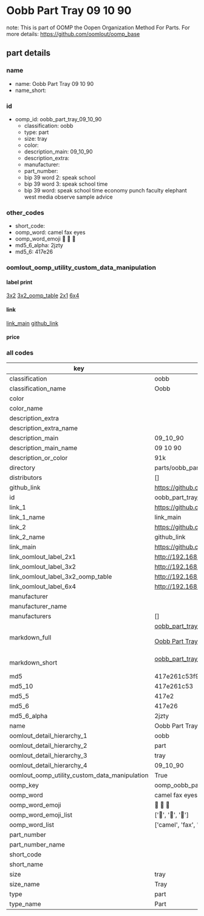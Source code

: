 # Oobb Part Tray 09 10 90  

note: This is part of OOMP the Oopen Organization Method For Parts. For more details: https://github.com/oomlout/oomp_base

##  part details





### name
* name: Oobb Part Tray 09 10 90
* name_short: 
### id
* oomp_id: oobb_part_tray_09_10_90
  * classification: oobb
  * type: part
  * size: tray
  * color: 
  * description_main: 09_10_90
  * description_extra: 
  * manufacturer: 
  * part_number: 
  * bip 39 word 2: speak school
  * bip 39 word 3: speak school time
  * bip 39 word: speak school time economy punch faculty elephant west media observe sample advice

### other_codes
* short_code: 
* oomp_word: camel fax eyes
* oomp_word_emoji :camel: :fax: :eyes:
* md5_6_alpha: 2jzty
* md5_6: 417e26






### oomlout_oomp_utility_custom_data_manipulation
#### label print
[3x2](http://192.168.1.245:1112/?label=oomp%202jzty)
[3x2_oomp_table](http://192.168.1.107:1112/?label=oomp%202jzty)
[2x1](http://192.168.1.242:1112/?label=oomp%202jzty)
[6x4](http://192.168.1.55:1112/?label=oomp%202jzty)    

#### link

[link_main](https://github.com/oomlout/oomlout_oomp_current_version_messy/tree/main/parts/oobb_part_tray_09_10_90) [github_link](https://github.com/oomlout/oomlout_oomp_part_src/tree/main/parts/oobb_part_tray_09_10_90)                             

#### price







### all codes 
| key | value |  
| --- | --- |  
| classification | oobb |  
| classification_name | Oobb |  
| color |  |  
| color_name |  |  
| description_extra |  |  
| description_extra_name |  |  
| description_main | 09_10_90 |  
| description_main_name | 09 10 90 |  
| description_or_color | 91k |  
| directory | parts/oobb_part_tray_09_10_90 |  
| distributors | [] |  
| github_link | https://github.com/oomlout/oomlout_oomp_part_src/tree/main/parts/oobb_part_tray_09_10_90 |  
| id | oobb_part_tray_09_10_90 |  
| link_1 | https://github.com/oomlout/oomlout_oomp_current_version_messy/tree/main/parts/oobb_part_tray_09_10_90 |  
| link_1_name | link_main |  
| link_2 | https://github.com/oomlout/oomlout_oomp_part_src/tree/main/parts/oobb_part_tray_09_10_90 |  
| link_2_name | github_link |  
| link_main | https://github.com/oomlout/oomlout_oomp_current_version_messy/tree/main/parts/oobb_part_tray_09_10_90 |  
| link_oomlout_label_2x1 | http://192.168.1.242:1112/?label=oomp%202jzty |  
| link_oomlout_label_3x2 | http://192.168.1.245:1112/?label=oomp%202jzty |  
| link_oomlout_label_3x2_oomp_table | http://192.168.1.107:1112/?label=oomp%202jzty |  
| link_oomlout_label_6x4 | http://192.168.1.55:1112/?label=oomp%202jzty |  
| manufacturer |  |  
| manufacturer_name |  |  
| manufacturers | [] |  
| markdown_full | [oobb_part_tray_09_10_90](https://github.com/oomlout/oomlout_oomp_current_version_messy/tree/main/parts/oobb_part_tray_09_10_90)<br>[](https://github.com/oomlout/oomlout_oomp_current_version_messy/tree/main/parts/oobb_part_tray_09_10_90)<br>[Oobb Part Tray 09 10 90](https://github.com/oomlout/oomlout_oomp_current_version_messy/tree/main/parts/oobb_part_tray_09_10_90)<br><br> |  
| markdown_short | [oobb_part_tray_09_10_90](https://github.com/oomlout/oomlout_oomp_current_version_messy/tree/main/parts/oobb_part_tray_09_10_90)<br><br> |  
| md5 | 417e261c53f968f946d6e463c4b03686 |  
| md5_10 | 417e261c53 |  
| md5_5 | 417e2 |  
| md5_6 | 417e26 |  
| md5_6_alpha | 2jzty |  
| name | Oobb Part Tray 09 10 90 |  
| oomlout_detail_hierarchy_1 | oobb |  
| oomlout_detail_hierarchy_2 | part |  
| oomlout_detail_hierarchy_3 | tray |  
| oomlout_detail_hierarchy_4 | 09_10_90 |  
| oomlout_oomp_utility_custom_data_manipulation | True |  
| oomp_key | oomp_oobb_part_tray_09_10_90 |  
| oomp_word | camel fax eyes |  
| oomp_word_emoji | :camel: :fax: :eyes: |  
| oomp_word_emoji_list | [':camel:', ':fax:', ':eyes:'] |  
| oomp_word_list | ['camel', 'fax', 'eyes'] |  
| part_number |  |  
| part_number_name |  |  
| short_code |  |  
| short_name |  |  
| size | tray |  
| size_name | Tray |  
| type | part |  
| type_name | Part |  
